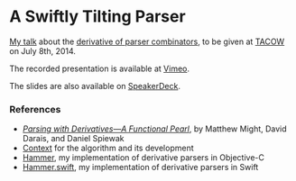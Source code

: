 # A Swiftly Tilting Parser

[My talk][Slides] about the [derivative of parser combinators][derivatives], to be given at [TACOW][] on July 8th, 2014.

The recorded presentation is available at [Vimeo][].

The slides are also available on [SpeakerDeck][].

### References

- *[Parsing with Derivatives—A Functional Pearl][PwD]*, by Matthew Might, David Darais, and Daniel Spiewak
- [Context][] for the algorithm and its development
- [Hammer][Hammer.objc], my implementation of derivative parsers in Objective-C
- [Hammer.swift][Hammer.swift], my implementation of derivative parsers in Swift

[Slides]: https://github.com/robrix/A-Swiftly-Tilting-Parser/blob/master/A%20Swiftly%20Tilting%20Parser.pdf
[derivatives]: http://matt.might.net/articles/parsing-with-derivatives/
[TACOW]: https://tacow.org/
[Vimeo]: https://vimeo.com/100598801
[SpeakerDeck]: https://speakerdeck.com/robrix/a-swiftly-tilting-parser
[PwD]: http://matt.might.net/papers/might2011derivatives.pdf
[Context]: http://matt.might.net/articles/parsing-with-derivatives/
[Hammer.objc]: https://github.com/robrix/Hammer
[Hammer.swift]: https://github.com/robrix/Hammer.swift
